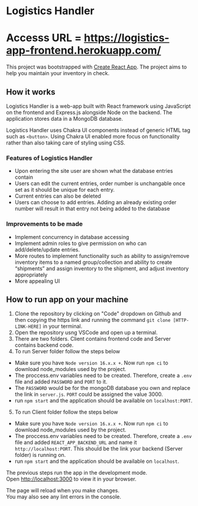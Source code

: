 # Logistics Handler

# Accesss URL = https://logistics-app-frontend.herokuapp.com/

This project was bootstrapped with [Create React App](https://github.com/facebook/create-react-app). The project aims to help you maintain your inventory in check.

## How it works

Logistics Handler is a web-app built with React framework using JavaScript on the frontend and Express.js alongside Node on the backend. The application stores data in a MongoDB database. 

Logistics Handler uses Chakra UI components instead of generic HTML tag such as ```<button>```. Using Chakra UI enabled more focus on functionality rather than also taking care of styling using CSS.

### Features of Logistics Handler

* Upon entering the site user are shown what the database entries contain
* Users can edit the current entries, order number is unchangable once set as it should be unique for each entry.
* Current entries can also be deleted
* Users can choose to add entries. Adding an already existing order number will result in that entry not being added to the database

### Improvements to be made

* Implement concurrency in database accessing
* Implement admin roles to give permission on who can add/delete/update entries.
* More routes to implement functionality such as ability to assign/remove inventory items to a named group/collection and ability to create “shipments” and assign inventory to the shipment, and adjust inventory appropriately
* More appealing UI

## How to run app on your machine

1) Clone the repository by clicking on "Code" dropdown on Github and then copying the https link and running the command ```git clone [HTTP-LINK-HERE]``` in your terminal.
2) Open the repository usng VSCode and open up a terminal.
3) There are two folders. Client contains frontend code and Server contains backend code.
4) To run Server folder follow the steps below
  * Make sure you have ```Node version 16.x.x +```. Now run ```npm ci``` to download node_modules used by the project.
  * The proccess.env variables need to be created. Therefore, create a ```.env``` file and added ```PASSWORD``` and ```PORT``` to it.
  * The ```PASSWORD```   would be for the mongoDB database you own and replace the link in ```server.js```. ```PORT``` could be assigned the value 3000.
  * run ```npm start``` and the application should be available on ```localhost:PORT```.
5) To run Client folder follow the steps below
  * Make sure you have ```Node version 16.x.x +```. Now run ```npm ci``` to download node_modules used by the project.
  * The proccess.env variables need to be created. Therefore, create a ```.env``` file and added ```REACT_APP_BACKEND_URL``` and name it ```http://localhost:PORT```. This should be the link your backend (Server folder) is running on.
  * run ```npm start``` and the application should be available on ```localhost```.


The previous steps run the app in the development mode.\
Open [http://localhost:3000](http://localhost:3000) to view it in your browser.

The page will reload when you make changes.\
You may also see any lint errors in the console.

